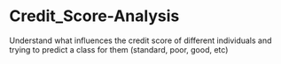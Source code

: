 # Credit_Score-Analysis
Understand what influences the credit score of different individuals and trying to predict a class for them (standard, poor, good, etc)
